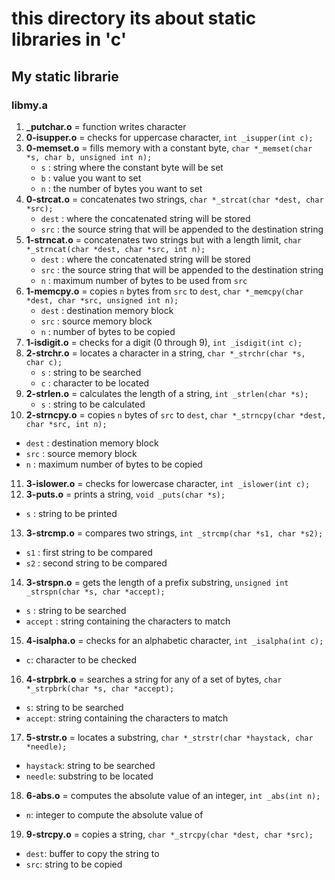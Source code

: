 # this directory its about static libraries in 'c'
## My static librarie
### libmy.a
1.  **_putchar.o** = function writes character
2.  **0-isupper.o** = checks for uppercase character, `int _isupper(int c);`
3.  **0-memset.o** = fills memory with a constant byte, `char *_memset(char *s, char b, unsigned int n);`
    -   `s` : string where the constant byte will be set
    -   `b` : value you want to set
    -   `n` : the number of bytes you want to set
4.  **0-strcat.o** = concatenates two strings, `char *_strcat(char *dest, char *src);`
    -   `dest` : where the concatenated string will be stored
    -   `src` : the source string that will be appended to the destination string
5.  **1-strncat.o** = concatenates two strings but with a length limit, `char *_strncat(char *dest, char *src, int n);`
    -   `dest` : where the concatenated string will be stored
    -   `src` : the source string that will be appended to the destination string
    -   `n` : maximum number of bytes to be used from `src`
6.  **1-memcpy.o** = copies `n` bytes from `src` to `dest`, `char *_memcpy(char *dest, char *src, unsigned int n);`
    -   `dest` : destination memory block
    -   `src` : source memory block
    -   `n` : number of bytes to be copied
7.  **1-isdigit.o** = checks for a digit (0 through 9), `int _isdigit(int c);`
8.  **2-strchr.o** = locates a character in a string, `char *_strchr(char *s, char c);`
    -   `s` : string to be searched
    -   `c` : character to be located
9.  **2-strlen.o** = calculates the length of a string, `int _strlen(char *s);`
    -   `s` : string to be calculated
10.  **2-strncpy.o** = copies `n` bytes of `src` to `dest`, `char *_strncpy(char *dest, char *src, int n);`

-   `dest` : destination memory block
-   `src` : source memory block
-   `n` : maximum number of bytes to be copied

11.  **3-islower.o** = checks for lowercase character, `int _islower(int c);`
12.  **3-puts.o** = prints a string, `void _puts(char *s);`

-   `s` : string to be printed

13.  **3-strcmp.o** = compares two strings, `int _strcmp(char *s1, char *s2);`

-   `s1` : first string to be compared
-   `s2` : second string to be compared

14.  **3-strspn.o** = gets the length of a prefix substring, `unsigned int _strspn(char *s, char *accept);`

-   `s` : string to be searched
-   `accept` : string containing the characters to match

15.  **4-isalpha.o** = checks for an alphabetic character, `int _isalpha(int c);`

-   `c`: character to be checked

16.  **4-strpbrk.o** = searches a string for any of a set of bytes, `char *_strpbrk(char *s, char *accept);`

-   `s`: string to be searched
-   `accept`: string containing the characters to match

17.  **5-strstr.o** = locates a substring, `char *_strstr(char *haystack, char *needle);`

-   `haystack`: string to be searched
-   `needle`: substring to be located

18.  **6-abs.o** = computes the absolute value of an integer, `int _abs(int n);`

-   `n`: integer to compute the absolute value of

19.  **9-strcpy.o** = copies a string, `char *_strcpy(char *dest, char *src);`

-   `dest`: buffer to copy the string to
-   `src`: string to be copied
